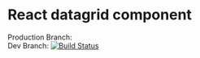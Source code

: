 # React datagrid component
Production Branch: <br />
Dev Branch: [![Build Status](https://travis-ci.org/chrifmarwen/datagrid.svg?branch=dev)](https://travis-ci.org/chrifmarwen/datagrid)<br />
